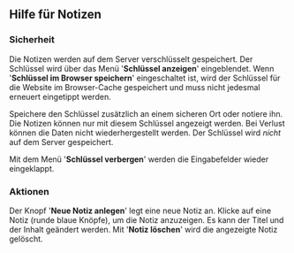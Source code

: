 
## Hilfe für Notizen

### Sicherheit

Die Notizen werden auf dem Server verschlüsselt gespeichert.
Der Schlüssel wird über das Menü '**Schlüssel anzeigen**' eingeblendet.
Wenn '**Schlüssel im Browser speichern**' eingeschaltet ist, wird der Schlüssel
für die Website im Browser-Cache gespeichert und muss nicht jedesmal erneuert eingetippt werden.

Speichere den Schlüssel zusätzlich an einem sicheren Ort oder notiere ihn.
Die Notizen können nur mit diesem Schlüssel angezeigt werden.
Bei Verlust können die Daten nicht wiederhergestellt werden.
Der Schlüssel wird *nicht* auf dem Server gespeichert.

Mit dem Menü '**Schlüssel verbergen**' werden die Eingabefelder wieder eingeklappt.

### Aktionen

Der Knopf '**Neue Notiz anlegen**' legt eine neue Notiz an.
Klicke auf eine Notiz (runde blaue Knöpfe), um die Notiz anzuzeigen.
Es kann der Titel und der Inhalt geändert werden.
Mit '**Notiz löschen**' wird die angezeigte Notiz gelöscht.